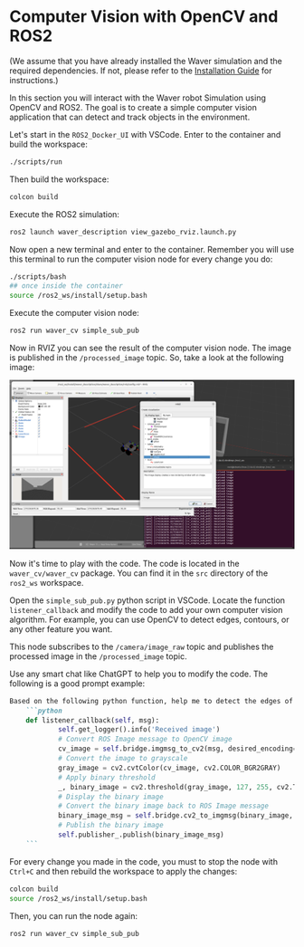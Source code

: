 # Computer Vision with OpenCV and ROS2
(We assume that you have already installed the Waver simulation and the required dependencies. If not, please refer to the [Installation Guide](../00_installation/README.md) for instructions.)

In this section you will interact with the Waver robot Simulation using OpenCV and ROS2. The goal is to create a simple computer vision application that can detect and track objects in the environment.

Let's start in the `ROS2_Docker_UI` with VSCode. Enter to the container and build the workspace:
```bash
./scripts/run
```

Then build the workspace:
```bash
colcon build
```

Execute the ROS2 simulation:
```bash
ros2 launch waver_description view_gazebo_rviz.launch.py
```

Now open a new terminal and enter to the container. Remember you will use this terminal to run the computer vision node for every change you do:
```bash
./scripts/bash
## once inside the container
source /ros2_ws/install/setup.bash
```

Execute the computer vision node:
```bash
ros2 run waver_cv simple_sub_pub
```

Now in RVIZ you can see the result of the computer vision node. The image is published in the `/processed_image` topic. So, take a look at the following image:

![](.media/rviz_cv.png)

Now it's time to play with the code. The code is located in the `waver_cv/waver_cv` package. You can find it in the `src` directory of the `ros2_ws` workspace.

Open the `simple_sub_pub.py` python script in VSCode. Locate the function `listener_callback` and modify the code to add your own computer vision algorithm. For example, you can use OpenCV to detect edges, contours, or any other feature you want.

This node subscribes to the `/camera/image_raw` topic and publishes the processed image in the `/processed_image` topic.

Use any smart chat like ChatGPT to help you to modify the code. The following is a good prompt example:

```markdown
Based on the following python function, help me to detect the edges of the image and then apply a dilation operation to the edges:
    ```python
    def listener_callback(self, msg):
            self.get_logger().info('Received image')
            # Convert ROS Image message to OpenCV image
            cv_image = self.bridge.imgmsg_to_cv2(msg, desired_encoding='bgr8')
            # Convert the image to grayscale
            gray_image = cv2.cvtColor(cv_image, cv2.COLOR_BGR2GRAY)
            # Apply binary threshold
            _, binary_image = cv2.threshold(gray_image, 127, 255, cv2.THRESH_BINARY)
            # Display the binary image
            # Convert the binary image back to ROS Image message
            binary_image_msg = self.bridge.cv2_to_imgmsg(binary_image, encoding='mono8')
            # Publish the binary image
            self.publisher_.publish(binary_image_msg)
    ```
```

For every change you made in the code, you must to stop the node with `Ctrl+C` and then rebuild the workspace to apply the changes:
```bash
colcon build
source /ros2_ws/install/setup.bash
```

Then, you can run the node again:
```bash
ros2 run waver_cv simple_sub_pub
```
